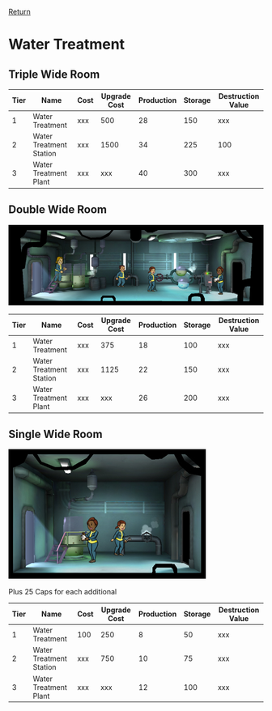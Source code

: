 [Return](../README.md)

Water Treatment
===========

## Triple Wide Room

Tier | Name | Cost | Upgrade Cost | Production | Storage | Destruction Value
------|------|------|------|------|------|------
1 | Water Treatment | xxx | 500 | 28 | 150 | xxx
2 | Water Treatment Station | xxx | 1500 | 34 | 225 | 100
3 | Water Treatment Plant | xxx | xxx | 40 | 300 | xxx

## Double Wide Room

![Water Treatment](t2images/t2doublewatertreatment.jpg)

Tier | Name | Cost | Upgrade Cost | Production | Storage | Destruction Value
------|------|------|------|------|------|------
1 | Water Treatment | xxx | 375 | 18 | 100 | xxx
2 | Water Treatment Station | xxx | 1125 | 22 | 150 | xxx
3 | Water Treatment Plant | xxx | xxx | 26 | 200 | xxx

## Single Wide Room

![Water Treatment](t1images/t1singlewatertreatment.jpg)

Plus 25 Caps for each additional

Tier | Name | Cost | Upgrade Cost | Production | Storage | Destruction Value
------|------|------|------|------|------|------
1 | Water Treatment | 100 | 250 | 8 | 50 | xxx
2 | Water Treatment Station | xxx | 750 | 10 | 75 | xxx
3 | Water Treatment Plant | xxx | xxx | 12 | 100 | xxx
